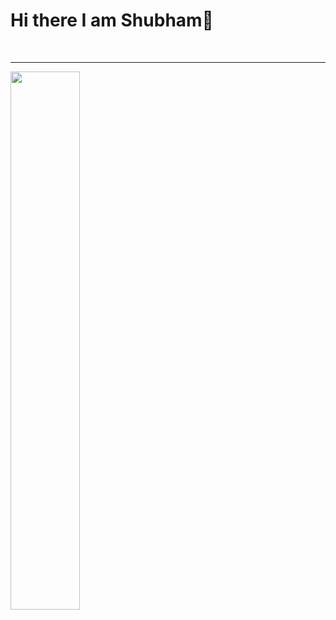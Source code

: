 

<!--
**ShubhamJadhav-github/ShubhamJadhav-github** is a ✨ _special_ ✨ repository because its `README.md` (this file) appears on your GitHub profile.

Here are some ideas to get you started:

- 🔭 I’m currently working on ...
- 🌱 I’m currently learning ...
- 👯 I’m looking to collaborate on ...
- 🤔 I’m looking for help with ...
- 💬 Ask me about ...
- 📫 How to reach me: ...
- 😄 Pronouns: ...
- ⚡ Fun fact: ...
-->

# Hi there I am Shubham👋

<!--Shubham JAdhav's Stats-->
<br><hr>
<img align="left" width="47%" src="https://github-readme-stats.vercel.app/api?username=ShubhamJadhav-github&show_icons=true&theme=radical" />


<!--MOST USED LANGUAGES-->
<!-- <img align="left" width="47%" src="https://github-readme-stats.vercel.app/api/top-langs/?username=ShubhamJadhav-github&hide_progress=true" /> -->
